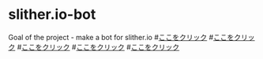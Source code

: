 # slither.io-bot
Goal of the project - make a bot for slither.io
#[ここをクリック](http://slither.io/)
#[ここをクリック](http://slither.io/)
#[ここをクリック](http://slither.io/)
#[ここをクリック](http://slither.io/)
#[ここをクリック](http://slither.io/)
